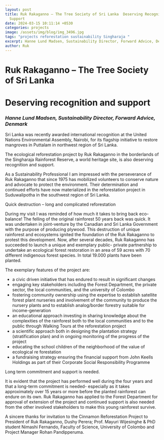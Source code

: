 ```yaml
---
layout: post
title: Ruk Rakaganno – The Tree Society of Sri Lanka  Deserving Recognition and
  Support
date: 2024-03-15 10:11:14 +0530
categories: projects
image: /assets/img/blog/img_3496.jpg
tags: "projects reforestation sustainability Singharaja "
excerpt: Hanne Lund Madsen, Sustainability Director, Forward Advice, Denmark
author: Ruk
---
```

# Ruk Rakaganno – The Tree Society of Sri Lanka 

# Deserving recognition and support

### *Hanne Lund Madsen, Sustainability Director, Forward Advice, Denmark*

Sri Lanka was recently awarded international recognition at the United Nations Environmental Assembly, Nairobi, for its flagship initiative to restore mangroves in Puttalam in northwest region of Sri Lanka.

The ecological reforestation project by Ruk Rakaganno in the borderlands of the Singharaja Rainforest Reserve, a world heritage site, is also deserving recognition and support. 

As a Sustainability Professional I am impressed with the perseverance of Ruk Rakaganno that since 1975 has mobilized volunteers to conserve nature and advocate to protect the environment. Their determination and continued efforts have now materialized in the reforestation project in Suduwalipotha in the southwest region of Sri Lanka.  

Quick destruction – long and complicated reforestation

During my visit I was reminded of how much it takes to bring back eco-balance! The felling of the original rainforest 50 years back was quick. It was undertaken in joint-venture by the Canadian and Sri Lanka Government with the purpose of producing plywood. This destruction of unique rainforest and ecosystems ignited the foundation of the Ruk Rakaganno to protest this development. Now, after several decades, Ruk Rakaganno has succeeded to launch a unique and exemplary public- private partnership to undertake an ecological forest restoration in an area of 59 acres with 70 different indigenous forest species. In total 19.000 plants have been planted. 

The exemplary features of the project are: 

* a civic driven initiative that has endured to result in significant changes
* engaging key stakeholders including the Forest Department, the private sector, the local communities, and the university of Colombo
* fostering community ownership using the expertise to establish satellite forest plant nurseries and involvement of the community to produce the nursery plants and to establish analog/border forestry suitable for income-generation
* an educational approach investing in sharing knowledge about the complexities of the rainforest both to the local communities and to the public through Walking Tours at the reforestation project
* a scientific approach both in designing the plantation strategy (stratification plan) and in ongoing monitoring of the progress of the project
* educating the school children of the neighborhood of the value of ecological re forestation
* a fundraising strategy ensuring the financial support from John Keells Holdings as part of their Corporate Social Responsibility Programme 



Long term commitment and support is needed. 



It is evident that the project has performed well during the four years and that a long-term commitment is needed- especially as it takes approximately over 15 years or more before the planted rainforest can endure on its own. Ruk Rakaganno has applied to the Forest Department for approval of extension of the project and continued support is also needed from the other involved stakeholders to make this young rainforest survive.

A sincere thanks for invitation to the Cinnamon Reforestation Project to President of Ruk Rakaganno, Dushy Perera; Prof. Mayuri Wijesinghe & PhD student Nimashi Fernando, Faculty of Science, University of Colombo and Project Manager Rohan Pandipperuma.
